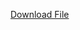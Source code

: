 [Download File](https://drive.google.com/file/d/18xgZcxCq-FOx_VxT8m759VXv1-a7HdtR/view?usp=sharing)
